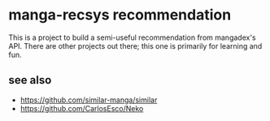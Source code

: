 # manga-recsys recommendation

This is a project to build a semi-useful recommendation from mangadex's API.
There are other projects out there; this one is primarily for learning and fun.

## see also

- https://github.com/similar-manga/similar
- https://github.com/CarlosEsco/Neko
